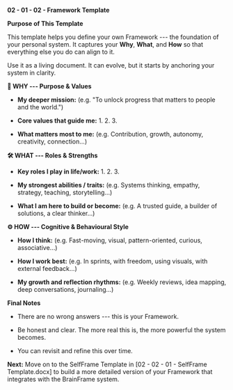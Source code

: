 **02 - 01 - 02 - Framework Template**

**Purpose of This Template**

This template helps you define your own Framework --- the foundation of
your personal system. It captures your **Why**, **What**, and **How** so
that everything else you do can align to it.

Use it as a living document. It can evolve, but it starts by anchoring
your system in clarity.

**🧭 WHY --- Purpose & Values**

- **My deeper mission:** (e.g. "To unlock progress that matters to
  people and the world.")

- **Core values that guide me:** 1. 2. 3.

- **What matters most to me:** (e.g. Contribution, growth, autonomy,
  creativity, connection\...)

**🛠️ WHAT --- Roles & Strengths**

- **Key roles I play in life/work:** 1. 2. 3.

- **My strongest abilities / traits:** (e.g. Systems thinking, empathy,
  strategy, teaching, storytelling\...)

- **What I am here to build or become:** (e.g. A trusted guide, a
  builder of solutions, a clear thinker\...)

**⚙️ HOW --- Cognitive & Behavioural Style**

- **How I think:** (e.g. Fast-moving, visual, pattern-oriented, curious,
  associative\...)

- **How I work best:** (e.g. In sprints, with freedom, using visuals,
  with external feedback\...)

- **My growth and reflection rhythms:** (e.g. Weekly reviews, idea
  mapping, deep conversations, journaling\...)

**Final Notes**

- There are no wrong answers --- this is your Framework.

- Be honest and clear. The more real this is, the more powerful the
  system becomes.

- You can revisit and refine this over time.

**Next:** Move on to the SelfFrame Template in \[02 - 02 - 01 -
SelfFrame Template.docx\] to build a more detailed version of your
Framework that integrates with the BrainFrame system.
